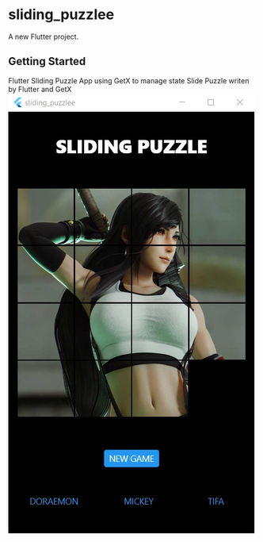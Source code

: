 # sliding_puzzlee

A new Flutter project.

## Getting Started
Flutter Sliding Puzzle App using GetX to manage state
Slide Puzzle writen by Flutter and GetX
![screenshot](screenshot.jpg)
